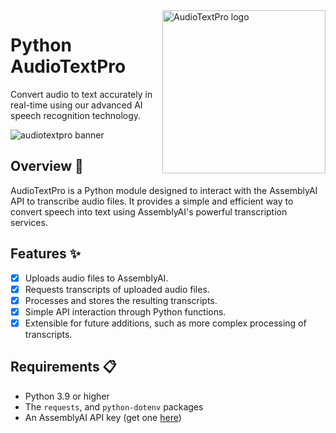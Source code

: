 <!-- markdownlint-disable MD033 MD041 -->

<img src="https://kura.pro/audiotextpro/images/logos/audiotextpro.svg" alt="AudioTextPro logo" width="261" align="right" />

<!-- markdownlint-enable MD033 MD041 -->

# Python AudioTextPro

Convert audio to text accurately in real-time using our advanced AI speech recognition technology.

![audiotextpro banner](https://kura.pro/audiotextpro/images/titles/title-audiotextpro.svg)

## Overview 📖

AudioTextPro is a Python module designed to interact with the AssemblyAI API to transcribe audio files. It provides a simple and efficient way to convert speech into text using AssemblyAI's powerful transcription services.

## Features ✨

- [x] Uploads audio files to AssemblyAI.
- [x] Requests transcripts of uploaded audio files.
- [x] Processes and stores the resulting transcripts.
- [x] Simple API interaction through Python functions.
- [x] Extensible for future additions, such as more complex processing of transcripts.

## Requirements 📋

- Python 3.9 or higher
- The `requests`, and `python-dotenv` packages
- An AssemblyAI API key (get one [here](https://www.assemblyai.com/))

